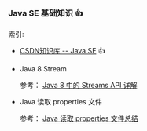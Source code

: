 ### Java SE 基础知识 :+1:

索引:

 * [CSDN知识库 -- Java SE](http://lib.csdn.net/base/12)  :+1:

 * Java 8 Stream

   参考： [Java 8 中的 Streams API 详解](http://www.ibm.com/developerworks/cn/java/j-lo-java8streamapi/)


* Java 读取 properties 文件

   参考： [Java 读取 properties 文件总结](http://www.cnblogs.com/xdp-gacl/p/3640211.html)
